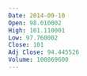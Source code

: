 ```yaml
---
Date: 2014-09-10
Open: 98.010002
High: 101.110001
Low: 97.760002
Close: 101
Adj Close: 94.445526
Volume: 100869600
---
```

